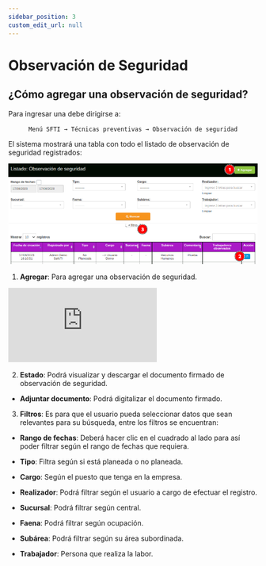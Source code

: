 ```yaml
---
sidebar_position: 3
custom_edit_url: null
---
```

# Observación de Seguridad
## ¿Cómo agregar una observación de seguridad?
Para ingresar una debe dirigirse a:

<div align="center">

```bash
Menú SFTI → Técnicas preventivas → Observación de seguridad
```
</div>

El sistema mostrará una tabla con todo el listado de observación de seguridad registrados:

<div align="center">

![Inicio](/img/img_manual/img_tecnicas_preventivas/2023-08-17_16-41.png)

</div>

1. **Agregar**: Para agregar una observación de seguridad.

<div class="video-responsive">
   
<iframe src="https://www.youtube.com/embed/bzUm7Z6FvTc/?rel=0" title="YouTube video player" frameborder="0" allow="accelerometer; autoplay; clipboard-write; encrypted-media; gyroscope; picture-in-picture; web-share" allowfullscreen></iframe>

</div>

2. **Estado**: Podrá visualizar y descargar el documento firmado de observación de seguridad.

* **Adjuntar documento**: Podrá digitalizar el documento firmado.

3. **Filtros**: Es para que el usuario pueda seleccionar datos que sean relevantes para su búsqueda, entre los filtros se encuentran:

* **Rango de fechas**: Deberá hacer clic en el cuadrado al lado para así poder filtrar según el rango de fechas que requiera.

* **Tipo**: Filtra según si está planeada o no planeada.

* **Cargo**: Según el puesto que tenga en la empresa.

* **Realizador**: Podrá filtrar según el usuario a cargo de efectuar el registro.

* **Sucursal**: Podrá filtrar según central.

* **Faena**: Podrá filtrar según ocupación.

* **Subárea**: Podrá filtrar según su área subordinada.

* **Trabajador**: Persona que realiza la labor.
